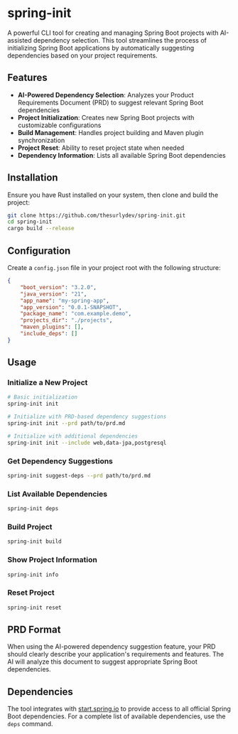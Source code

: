 # spring-init

A powerful CLI tool for creating and managing Spring Boot projects with AI-assisted dependency selection. This tool streamlines the process of initializing Spring Boot applications by automatically suggesting dependencies based on your project requirements.

## Features

- **AI-Powered Dependency Selection**: Analyzes your Product Requirements Document (PRD) to suggest relevant Spring Boot dependencies
- **Project Initialization**: Creates new Spring Boot projects with customizable configurations
- **Build Management**: Handles project building and Maven plugin synchronization
- **Project Reset**: Ability to reset project state when needed
- **Dependency Information**: Lists all available Spring Boot dependencies

## Installation

Ensure you have Rust installed on your system, then clone and build the project:

```bash
git clone https://github.com/thesurlydev/spring-init.git
cd spring-init
cargo build --release
```

## Configuration

Create a `config.json` file in your project root with the following structure:

```json
{
    "boot_version": "3.2.0",
    "java_version": "21",
    "app_name": "my-spring-app",
    "app_version": "0.0.1-SNAPSHOT",
    "package_name": "com.example.demo",
    "projects_dir": "./projects",
    "maven_plugins": [],
    "include_deps": []
}
```

## Usage

### Initialize a New Project

```bash
# Basic initialization
spring-init init

# Initialize with PRD-based dependency suggestions
spring-init init --prd path/to/prd.md

# Initialize with additional dependencies
spring-init init --include web,data-jpa,postgresql
```

### Get Dependency Suggestions

```bash
spring-init suggest-deps --prd path/to/prd.md
```

### List Available Dependencies

```bash
spring-init deps
```

### Build Project

```bash
spring-init build
```

### Show Project Information

```bash
spring-init info
```

### Reset Project

```bash
spring-init reset
```

## PRD Format

When using the AI-powered dependency suggestion feature, your PRD should clearly describe your application's requirements and features. The AI will analyze this document to suggest appropriate Spring Boot dependencies.

## Dependencies

The tool integrates with [start.spring.io](https://start.spring.io) to provide access to all official Spring Boot dependencies. For a complete list of available dependencies, use the `deps` command.